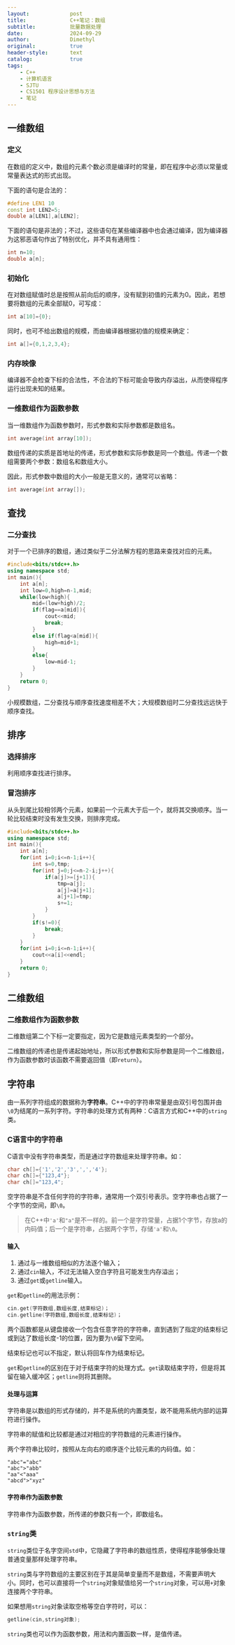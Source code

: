 ```yaml
---
layout:             post
title:              C++笔记：数组
subtitle:           批量数据处理
date:               2024-09-29
author:             Dimethyl
original:           true
header-style:       text
catalog:            true
tags:
    - C++
    - 计算机语言
    - SJTU
    - CS1501 程序设计思想与方法
    - 笔记
---
```


## 一维数组

### 定义

在数组的定义中，数组的元素个数必须是编译时的常量，即在程序中必须以常量或常量表达式的形式出现。

下面的语句是合法的：

```C++
#define LEN1 10
const int LEN2=5;
double a[LEN1],a[LEN2];
```
下面的语句是非法的；不过，这些语句在某些编译器中也会通过编译，因为编译器为这邪恶语句作出了特别优化，并不具有通用性：
```C++
int n=10;
double a[n];
```

### 初始化

在对数组赋值时总是按照从前向后的顺序，没有赋到初值的元素为0。因此，若想要将数组的元素全部赋0，可写成：
```C++
int a[10]={0};
```
同时，也可不给出数组的规模，而由编译器根据初值的规模来确定：
```C++
int a[]={0,1,2,3,4};
```
### 内存映像

编译器不会检查下标的合法性，不合法的下标可能会导致内存溢出，从而使得程序运行出现未知的结果。

### 一维数组作为函数参数

当一维数组作为函数参数时，形式参数和实际参数都是数组名。
```C++
int average(int array[10]);
```
数组传递的实质是首地址的传递，形式参数和实际参数是同一个数组。传递一个数组需要两个参数：数组名和数组大小。

因此，形式参数中数组的大小一般是无意义的，通常可以省略：
```C++
int average(int array[]);
```

## 查找

### 二分查找

对于一个已排序的数组，通过类似于二分法解方程的思路来查找对应的元素。
```C++
#include<bits/stdc++.h>
using namespace std;
int main(){
    int a[n];
    int low=0,high=n-1,mid;
    while(low<high){
        mid=(low+high)/2;
        if(flag==a[mid]){
            cout<<mid;
            break;
        }
        else if(flag<a[mid]){
            high=mid+1;
        }
        else{
            low=mid-1;
        }
    }
    return 0;
}
```
小规模数组，二分查找与顺序查找速度相差不大；大规模数组时二分查找远远快于顺序查找。

## 排序

### 选择排序

利用顺序查找进行排序。

### 冒泡排序

从头到尾比较相邻两个元素，如果前一个元素大于后一个，就将其交换顺序。当一轮比较结束时没有发生交换，则排序完成。
```C++
#include<bits/stdc++.h>
using namespace std;
int main(){
    int a[n];
    for(int i=0;i<=n-1;i++){
        int s=0,tmp;
        for(int j=0;j<=n-2-i;j++){
            if(a[j]>=[j+1]){
                tmp=a[j];
                a[j]=a[j+1];
                a[j+1]=tmp;
                s+=1;
            }
        }
        if(s!=0){
            break;
        }
    }
    for(int i=0;i<=n-1;i++){
        cout<<a[i]<<endl;
    }
    return 0;
}
```
## 二维数组

### 二维数组作为函数参数

二维数组第二个下标一定要指定，因为它是数组元素类型的一个部分。

二维数组的传递也是传递起始地址，所以形式参数和实际参数是同一个二维数组，作为函数参数时该函数不需要返回值（即`return`）。

## 字符串

由一系列字符组成的数据称为**字符串**。C++中的字符串常量是由双引号包围并由`\0`为结尾的一系列字符。字符串的处理方式有两种：C语言方式和C++中的`string`类。

### C语言中的字符串

C语言中没有字符串类型，而是通过字符数组来处理字符串。如：
```C
char ch[]={'1','2','3',',','4'};
char ch[]={"123,4"};
char ch[]="123,4";
```

空字符串是不含任何字符的字符串，通常用一个双引号表示。空字符串也占据了一个字节的空间，即`\0`。

> 在C++中`'a'`和`"a"`是不一样的。前一个是字符常量，占据1个字节，存放a的内码值；后一个是字符串，占据两个字节，存储`'a'`和`\0`。

#### 输入

1. 通过与一维数组相似的方法逐个输入；
2. 通过`cin`输入，不过无法输入空白字符且可能发生内存溢出；
3. 通过`get`或`getline`输入。

`get`和`getline`的用法示例：
```C++
cin.get(字符数组,数组长度,结束标记)；
cin.getline(字符数组,数组长度,结束标记)；
```
两个函数都是从键盘接收一个包含任意字符的字符串，直到遇到了指定的结束标记或到达了数组长度-1的位置，因为要为`\0`留下空间。

结束标记也可以不指定，默认将回车作为结束标记。

`get`和`getline`的区别在于对于结束字符的处理方式。`get`读取结束字符，但是将其留在输入缓冲区；`getline`则将其删除。

#### 处理与运算

字符串是以数组的形式存储的，并不是系统的内置类型，故不能用系统内部的运算符进行操作。

字符串的赋值和比较都是通过对相应的字符数组的元素进行操作。

两个字符串比较时，按照从左向右的顺序逐个比较元素的内码值。如：
```
"abc"="abc"
"abc">"abb"
"aa"<"aaa"
"abcd">"xyz"
```

#### 字符串作为函数参数

字符串作为函数参数，所传递的参数只有一个，即数组名。

### `string`类

`string`类位于名字空间`std`中，它隐藏了字符串的数组性质，使得程序能够像处理普通变量那样处理字符串。

`string`类与字符数组的主要区别在于其是简单变量而不是数组，不需要声明大小。同时，也可以直接将一个`string`对象赋值给另一个`string`对象，可以用`+`对象连接两个字符串。

如果想用`string`对象读取空格等空白字符时，可以：
```C++
getline(cin,string对象);
```

`string`类也可以作为函数参数，用法和内置函数一样，是值传递。